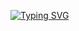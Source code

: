 [![Typing SVG](Hello!+I'm+Mohamad+Rageh+%F0%9F%91%8B;%F0%9F%94%A5+A+Computer+Science+Student+At+GUC.)]()




